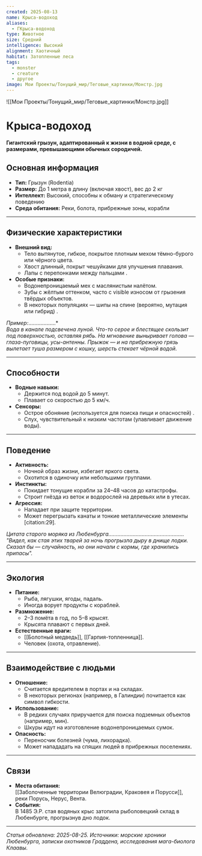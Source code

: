 ```yaml
---
created: 2025-08-13
name: Крыса-водоход
aliases:
  - ГКрыса-водоход
type: Животное
size: Средний
intelligence: Высокий
alignment: Хаотичный
habitat: Затопленные леса
tags:
  - monster
  - creature
  - другое
image: Мои Проекты/Тонущий_мир/Теговые_картинки/Монстр.jpg
---
```



![[Мои Проекты/Тонущий_мир/Теговые_картинки/Монстр.jpg]]
# Крыса-водоход

**Гигантский грызун, адаптированный к жизни в водной среде, с размерами, превышающими обычных сородичей.**

## Основная информация
- **Тип:** Грызун (Rodentia)  
- **Размер:** До 1 метра в длину (включая хвост), вес до 2 кг  
- **Интеллект:** Высокий, способны к обману и стратегическому поведению  
- **Среда обитания:** Реки, болота, прибрежные зоны, корабли  

---

## Физические характеристики
- **Внешний вид:**  
  - Тело вытянутое, гибкое, покрытое плотным мехом тёмно-бурого или чёрного цвета.  
  - Хвост длинный, покрыт чешуйками для улучшения плавания.  
  - Лапы с перепонками между пальцами .  
- **Особые признаки:**  
  - Водонепроницаемый мех с маслянистым налётом.  
  - Зубы с жёлтым оттенком, часто с visible износом от грызения твёрдых объектов.  
  - В некоторых популяциях — шипы на спине (вероятно, мутация или гибрид) .  

*Пример:*..................*  
*Вода в канале подсвечена луной. Что-то серое и блестящее скользит под поверхностью, оставляя рябь. На мгновение выныривает голова — глаза-пуговицы, усы-антенны. Прыжок — и на прибрежную грязь вылетает туша размером с кошку, шерсть стекает чёрной водой.*

---

## Способности
- **Водные навыки:**  
  - Держится под водой до 5 минут.  
  - Плавает со скоростью до 5 км/ч.  
- **Сенсоры:**  
  - Острое обоняние (используется для поиска пищи и опасностей) .  
  - Слух, чувствительный к низким частотам (улавливает движение воды).  

---

## Поведение
- **Активность:**  
  - Ночной образ жизни, избегает яркого света.  
  - Охотится в одиночку или небольшими группами.  
- **Инстинкты:**  
  - Покидает тонущие корабли за 24–48 часов до катастрофы.  
  - Строит гнёзда из веток и водорослей на деревьях или в утесах.  
- **Агрессия:**  
  - Нападает при защите территории.  
  - Может перегрызать канаты и тонкие металлические элементы [citation:29].  

*Цитата старого моряка из Любенбурга..................................................*  
*"Видел, как стая этих тварей за ночь прогрызла дыру в днище лодки. Сказал бы — случайность, но они начали с кормы, где хранились припасы".*

---

## Экология
- **Питание:**  
  - Рыба, лягушки, ягоды, падаль.  
  - Иногда ворует продукты с кораблей.  
- **Размножение:**  
  - 2–3 помёта в год, по 5–8 крысят.  
  - Крысята плавают с первых дней.  
- **Естественные враги:**  
  - [[Болотный медведь]], [[Гарпия-топленница]].  
  - Человек (охота, отравление).  

---

## Взаимодействие с людьми
- **Отношение:**  
  - Считается вредителем в портах и на складах.  
  - В некоторых регионах (например, в Галиндии) почитается как символ гибкости.  
- **Использование:**  
  - В редких случаях приручается для поиска подземных объектов (например, мин).  
  - Шкуры идут на изготовление водонепроницаемых сумок.  
- **Опасность:**  
  - Переносчик болезней (чума, лихорадка).  
  - Может напададать на спящих людей в прибрежных поселениях.  

---

## Связи
- **Места обитания:**  
  [[Заболоченные территории Велюградии, Краковея и Порусси]], реки Порусь, Нерус, Вента.  
- **События:**  
  В 1485 Э.Р. стая водяных крыс затопила рыболовецкий склад в Любенбурге, прогрызнув дно лодок.  

---

*Статья обновлена: 2025-08-25. Источники: морские хроники Любенбурга, записки охотников Граддена, исследования мага-биолога Клаавы.*